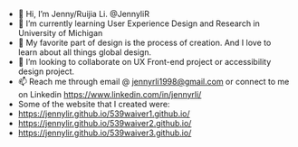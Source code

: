 - 👋 Hi, I’m Jenny/Ruijia Li. @JennyliR
- 🌱 I’m currently learning User Experience Design and Research in University of Michigan
- 👀 My favorite part of design is the process of creation. And I love to learn about all things global design.
- 💞️ I’m looking to collaborate on UX Front-end project or accessibility design project.
- 📫 Reach me through email @ jennyrli1998@gmail.com or connect to me on Linkedin https://www.linkedin.com/in/jennyrli/
- Some of the website that I created were:
 - https://jennylir.github.io/539waiver1.github.io/
 - https://jennylir.github.io/539waiver2.github.io/
 - https://jennylir.github.io/539waiver3.github.io/
